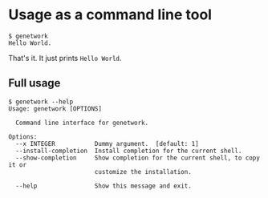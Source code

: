# Usage as a command line tool

```
$ genetwork
Hello World.
```

That's it. It just prints ```Hello World```.

## Full usage

```
$ genetwork --help
Usage: genetwork [OPTIONS]

  Command line interface for genetwork.

Options:
  --x INTEGER           Dummy argument.  [default: 1]
  --install-completion  Install completion for the current shell.
  --show-completion     Show completion for the current shell, to copy it or
                        customize the installation.

  --help                Show this message and exit.
```